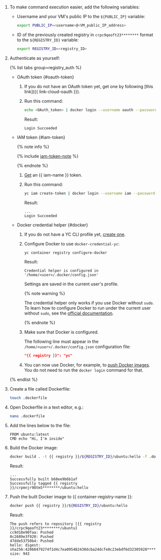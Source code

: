 1. To make command execution easier, add the following variables:
    * Username and your VM's public IP to the `${PUBLIC_IP}` variable:

        ```bash
        export PUBLIC_IP=<username>@<VM_public_IP_address>
        ```

    * ID of the previously created registry in `crpc9qeoft23********` format to the `${REGISTRY_ID}` variable:

        ```bash
        export REGISTRY_ID=<registry_ID>
        ```

1. Authenticate as yourself:

    {% list tabs group=registry_auth %}

    - OAuth token {#oauth-token}

      1. If you do not have an OAuth token yet, get one by following [this link]({{ link-cloud-oauth }}).
      1. Run this command:

          ```bash
          echo <OAuth_token> | docker login --username oauth --password-stdin {{ registry }}
          ```

          Result:

          ```text
          Login Succeeded
          ```

    - IAM token {#iam-token}

      {% note info %}

      {% include [iam-token-note](../../../_includes/iam/iam-token-note.md) %}

      {% endnote %}

      1. [Get](../../../iam/operations/iam-token/create.md) an {{ iam-name }} token.
      1. Run this command:

          ```bash
          yc iam create-token | docker login --username iam --password-stdin {{ registry }}
          ```

          Result:

          ```text
          ...
          Login Succeeded
          ```

    - Docker credential helper {#docker}

      1. If you do not have a YC CLI profile yet, [create one](../../../cli/quickstart.md#initialize).
      1. Configure Docker to use `docker-credential-yc`:

          ```bash
          yc container registry configure-docker
          ```

          Result:

          ```text
          Credential helper is configured in '/home/<user>/.docker/config.json'
          ```

          Settings are saved in the current user's profile.

          {% note warning %}

          The credential helper only works if you use Docker without `sudo`. To learn how to configure Docker to run under the current user without `sudo`, see the [official documentation](https://docs.docker.com/engine/install/linux-postinstall/#manage-docker-as-a-non-root-user).

          {% endnote %}

      1. Make sure that Docker is configured.

          The following line must appear in the `/home/<user>/.docker/config.json` configuration file:

          ```json
          "{{ registry }}": "yc"
          ```

      1. You can now use Docker, for example, to [push Docker images](../../../container-registry/operations/docker-image/docker-image-push.md). You do not need to run the `docker login` command for that.

    {% endlist %}

1. Create a file called Dockerfile:

    ```bash
    touch .dockerfile
    ```

1. Open Dockerfile in a text editor, e.g.:

    ```bash
    nano .dockerfile
    ```

1. Add the lines below to the file:

    ```text
    FROM ubuntu:latest
    CMD echo "Hi, I'm inside"
    ```

1. Build the Docker image:

    ```bash
    docker build . -t {{ registry }}/${REGISTRY_ID}/ubuntu:hello -f .dockerfile
    ```

    Result:

    ```text
    ...
    Successfully built b68ee9b6b1af
    Successfully tagged {{ registry }}/crpmnjr98tm5********/ubuntu:hello
    ```

1. Push the built Docker image to {{ container-registry-name }}:

    ```bash
    docker push {{ registry }}/${REGISTRY_ID}/ubuntu:hello
    ```

    Result:

    ```text
    The push refers to repository [{{ registry }}/crpc9qeoft23********/ubuntu]
    cc9d18e90faa: Pushed
    0c2689e3f920: Pushed
    47dde53750b4: Pushed
    hello: digest: sha256:42068479274f1d4c7ea095482430dcba24dcfe8c23ebdf6d32305928******** size: 943
    ```